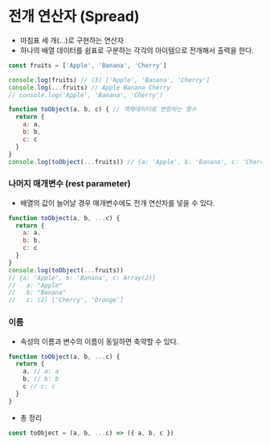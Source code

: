 # 전개 연산자 (Spread)
- 마침표 세 개(...)로 구현하는 연산자
- 하나의 배열 데이터를 쉼표로 구분하는 각각의 아이템으로 전개해서 출력을 한다.
```js
const fruits = ['Apple', 'Banana', 'Cherry']

console.log(fruits) // (3) ['Apple', 'Banana', 'Cherry']
console.log(...fruits) // Apple Banana Cherry
// console.log('Apple', 'Banana', 'Cherry')

function toObject(a, b, c) { // 객체데이터로 변환하는 함수
  return {
    a: a,
    b: b,
    c: c
  }
}
console.log(toObject(...fruits)) // {a: 'Apple', b: 'Banana', c: 'Cherry'}
```
### 나머지 매개변수 (rest parameter)
- 배열의 값이 늘어날 경우 매개변수에도 전개 연산자를 넣을 수 있다.
```js
function toObject(a, b, ...c) { 
  return {
    a: a,
    b: b,
    c: c
  }
}
console.log(toObject(...fruits))
// {a: 'Apple', b: 'Banana', c: Array(2)}
//   a: "Apple"
//   b: "Banana"
//   c: (2) ['Cherry', 'Orange']
```

### 이름
- 속성의 이름과 변수의 이름이 동일하면 축약할 수 있다.
```js
function toObject(a, b, ...c) { 
  return {
    a, // a: a
    b, // b: b
    c // c: c
  }
}
```
- 총 정리
```js
const toObject = (a, b, ...c) => ({ a, b, c })
```